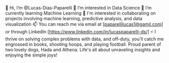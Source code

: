 👋 Hi, I’m @Lucas-Dias-Paparelli
👀 I’m interested in Data Science
🌱 I’m currently learning Machine Learning
💞️ I'm interested in collaborating on projects involving machine learning, predictive analysis, and data visualization
📫 You can reach me via email at [paparellilucas1@gamil.com] or through LinkedIn [https://www.linkedin.com/in/lucaspaparelli-ds/]
⚡ I thrive on solving complex problems with data, and off-duty, you'll catch me engrossed in books, shooting hoops, and playing football. Proud parent of two lovely dogs, Hada and Athena. Life's all about unraveling insights and enjoying the simple joys!
